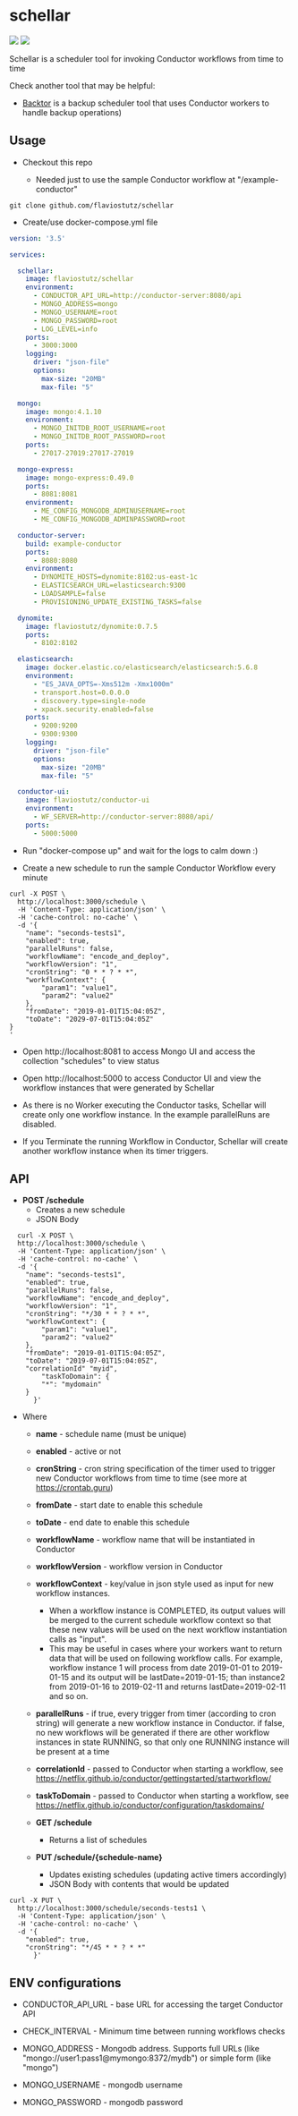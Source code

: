 # schellar

[<img src="https://img.shields.io/docker/pulls/flaviostutz/schellar"/>](https://hub.docker.com/r/flaviostutz/schellar)
[<img src="https://img.shields.io/docker/automated/flaviostutz/schellar"/>](https://hub.docker.com/r/flaviostutz/schellar)

Schellar is a scheduler tool for invoking Conductor workflows from time to time

Check another tool that may be helpful:
* [Backtor](https://github.com/flaviostutz/backtor) is a backup scheduler tool that uses Conductor workers to handle backup operations)

## Usage

* Checkout this repo 

  * Needed just to use the sample Conductor workflow at "/example-conductor"

```
git clone github.com/flaviostutz/schellar

```

* Create/use docker-compose.yml file

```yml
version: '3.5'

services:

  schellar:
    image: flaviostutz/schellar
    environment:
      - CONDUCTOR_API_URL=http://conductor-server:8080/api
      - MONGO_ADDRESS=mongo
      - MONGO_USERNAME=root
      - MONGO_PASSWORD=root
      - LOG_LEVEL=info
    ports:
      - 3000:3000
    logging:
      driver: "json-file"
      options:
        max-size: "20MB"
        max-file: "5"

  mongo:
    image: mongo:4.1.10
    environment:
      - MONGO_INITDB_ROOT_USERNAME=root
      - MONGO_INITDB_ROOT_PASSWORD=root
    ports:
      - 27017-27019:27017-27019

  mongo-express:
    image: mongo-express:0.49.0
    ports:
      - 8081:8081
    environment:
      - ME_CONFIG_MONGODB_ADMINUSERNAME=root
      - ME_CONFIG_MONGODB_ADMINPASSWORD=root

  conductor-server:
    build: example-conductor
    ports:
      - 8080:8080
    environment:
      - DYNOMITE_HOSTS=dynomite:8102:us-east-1c
      - ELASTICSEARCH_URL=elasticsearch:9300
      - LOADSAMPLE=false
      - PROVISIONING_UPDATE_EXISTING_TASKS=false

  dynomite:
    image: flaviostutz/dynomite:0.7.5
    ports:
      - 8102:8102

  elasticsearch:
    image: docker.elastic.co/elasticsearch/elasticsearch:5.6.8
    environment:
      - "ES_JAVA_OPTS=-Xms512m -Xmx1000m"
      - transport.host=0.0.0.0
      - discovery.type=single-node
      - xpack.security.enabled=false
    ports:
      - 9200:9200
      - 9300:9300
    logging:
      driver: "json-file"
      options:
        max-size: "20MB"
        max-file: "5"

  conductor-ui:
    image: flaviostutz/conductor-ui
    environment:
      - WF_SERVER=http://conductor-server:8080/api/
    ports:
      - 5000:5000
```

* Run "docker-compose up" and wait for the logs to calm down :)

* Create a new schedule to run the sample Conductor Workflow every minute

```
curl -X POST \
  http://localhost:3000/schedule \
  -H 'Content-Type: application/json' \
  -H 'cache-control: no-cache' \
  -d '{
	"name": "seconds-tests1",
	"enabled": true,
	"parallelRuns": false,
	"workflowName": "encode_and_deploy",
	"workflowVersion": "1",
	"cronString": "0 * * ? * *",
	"workflowContext": {
		"param1": "value1",
		"param2": "value2"
	},
	"fromDate": "2019-01-01T15:04:05Z",
	"toDate": "2029-07-01T15:04:05Z"
}
'
```

* Open http://localhost:8081 to access Mongo UI and access the collection "schedules" to view status

* Open http://localhost:5000 to access Conductor UI and view the workflow instances that were generated by Schellar

* As there is no Worker executing the Conductor tasks, Schellar will create only one workflow instance. In the example parallelRuns are disabled.

* If you Terminate the running Workflow in Conductor, Schellar will create another workflow instance when its timer triggers.

## API

  * **POST /schedule**
    * Creates a new schedule
    * JSON Body

```shell
  curl -X POST \
  http://localhost:3000/schedule \
  -H 'Content-Type: application/json' \
  -H 'cache-control: no-cache' \
  -d '{
	"name": "seconds-tests1",
	"enabled": true,
	"parallelRuns": false,
	"workflowName": "encode_and_deploy",
	"workflowVersion": "1",
	"cronString": "*/30 * * ? * *",
	"workflowContext": {
		"param1": "value1",
		"param2": "value2"
	},
	"fromDate": "2019-01-01T15:04:05Z",
	"toDate": "2019-07-01T15:04:05Z",
	"correlationId" "myid",
        "taskToDomain": {
		"*": "mydomain"
	}
      }'
```
* Where
  * **name** - schedule name (must be unique)
  * **enabled** - active or not
  * **cronString** - cron string specification of the timer used to trigger new Conductor workflows from time to time (see more at https://crontab.guru)
  * **fromDate** - start date to enable this schedule
  * **toDate** - end date to enable this schedule
  * **workflowName** - workflow name that will be instantiated in Conductor
  * **workflowVersion** - workflow version in Conductor
  * **workflowContext** - key/value in json style used as input for new workflow instances. 
    * When a workflow instance is COMPLETED, its output values will be merged to the current schedule workflow context so that these new values will be used on the next workflow instantiation calls as "input". 
    * This may be useful in cases where your workers want to return data that will be used on following workflow calls. For example, workflow instance 1 will process from date 2019-01-01 to 2019-01-15 and its output will be lastDate=2019-01-15; than instance2 from 2019-01-16 to 2019-02-11 and returns lastDate=2019-02-11 and so on.
  * **parallelRuns** - if true, every trigger from timer (according to cron string) will generate a new workflow instance in Conductor. if false, no new workflows will be generated if there are other workflow instances in state RUNNING, so that only one RUNNING instance will be present at a time
  * **correlationId** - passed to Conductor when starting a workflow, see https://netflix.github.io/conductor/gettingstarted/startworkflow/
  * **taskToDomain** - passed to Conductor when starting a workflow, see https://netflix.github.io/conductor/configuration/taskdomains/
  
  * **GET /schedule**
    * Returns a list of schedules

  * **PUT /schedule/{schedule-name}**
    * Updates existing schedules (updating active timers accordingly)
    * JSON Body with contents that would be updated

```shell
curl -X PUT \
  http://localhost:3000/schedule/seconds-tests1 \
  -H 'Content-Type: application/json' \
  -H 'cache-control: no-cache' \
  -d '{
	"enabled": true,
	"cronString": "*/45 * * ? * *"
      }'
```

## ENV configurations

* CONDUCTOR_API_URL - base URL for accessing the target Conductor API

* CHECK_INTERVAL - Minimum time between running workflows checks

* MONGO_ADDRESS - Mongodb address. Supports full URLs (like "mongo://user1:pass1@mymongo:8372/mydb") or simple form (like "mongo")

* MONGO_USERNAME - mongodb username

* MONGO_PASSWORD - mongodb password



